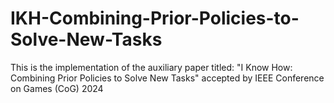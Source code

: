 # IKH-Combining-Prior-Policies-to-Solve-New-Tasks
This is the implementation of the auxiliary paper titled: "I Know How: Combining Prior Policies to Solve New Tasks" accepted by IEEE Conference on Games (CoG) 2024
